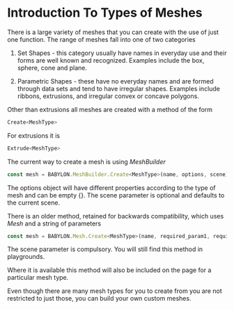 # Introduction To Types of Meshes

There is a large variety of meshes that you can create with the use of just one function. The range of meshes fall into one of two categories

1. Set Shapes - this category usually have names in everyday use and their forms are well known and recognized. Examples include the box, sphere, cone and plane.

2. Parametric Shapes - these have no everyday names and are formed through data sets and tend to have irregular shapes. Examples include ribbons, extrusions, and irregular convex or concave polygons.

Other than extrusions all meshes are created with a method of the form

```javascript
Create<MeshType>
```

For extrusions it is 
```javascript
Extrude<MeshType>
```

The current way to create a mesh is using *MeshBuilder*
```javascript
const mesh = BABYLON.MeshBuilder.Create<MeshType>(name, options, scene);
```
The options object will have different properties according to the type of mesh and can be empty {}. The scene parameter is optional and defaults to the current scene.

There is an older method, retained for backwards compatibility, which uses *Mesh* and a string of parameters

```javascript
const mesh = BABYLON.Mesh.Create<MeshType>(name, required_param1, required_param2, ..., scene, optional_parameter1, ........);
```
The scene parameter is compulsory. You will still find this method in playgrounds.

Where it is available this method will also be included on the page for a particular mesh type.

Even though there are many mesh types for you to create from you are not restricted to just those, you can build your own custom meshes.

